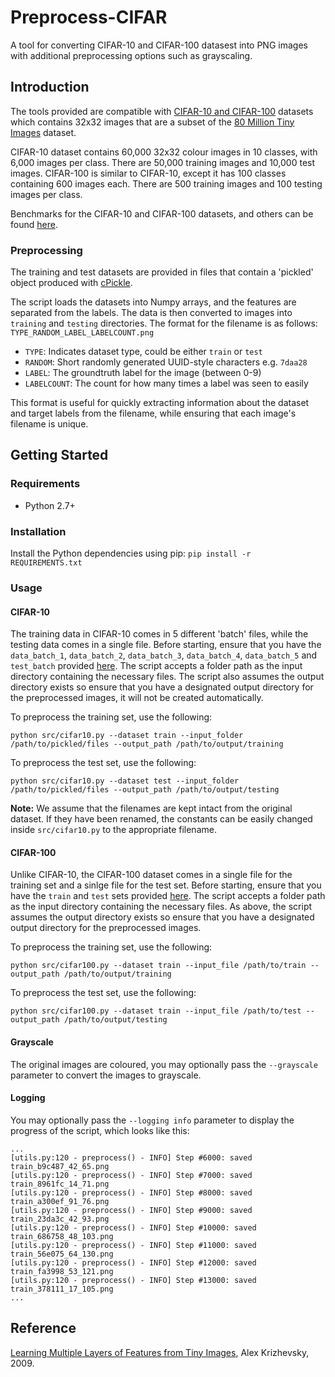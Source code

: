 # Preprocess-CIFAR
A tool for converting CIFAR-10 and CIFAR-100 datasest into PNG images with additional preprocessing options such as grayscaling.

## Introduction
The tools provided are compatible with [CIFAR-10 and CIFAR-100](https://www.cs.toronto.edu/~kriz/cifar.html) datasets which contains 32x32 images that are a subset of the [80 Million Tiny Images](http://people.csail.mit.edu/torralba/tinyimages/) dataset. 

CIFAR-10 dataset contains 60,000 32x32 colour images in 10 classes, with 6,000 images per class. There are 50,000 training images and 10,000 test images. CIFAR-100 is similar to CIFAR-10, except it has 100 classes containing 600 images each. There are 500 training images and 100 testing images per class.

Benchmarks for the CIFAR-10 and CIFAR-100 datasets, and others can be found [here](https://rodrigob.github.io/are_we_there_yet/build/classification_datasets_results.html).

### Preprocessing
The training and test datasets are provided in files that contain a 'pickled' object produced with [cPickle](http://www.python.org/doc/2.5/lib/module-cPickle.html).

The script loads the datasets into Numpy arrays, and the features are separated from the labels. The data is then converted to images into `training` and `testing` directories. The format for the filename is as follows: `TYPE_RANDOM_LABEL_LABELCOUNT.png`

- `TYPE`: Indicates dataset type, could be either `train` or `test`
- `RANDOM`: Short randomly generated UUID-style characters e.g. `7daa28`
- `LABEL`: The groundtruth label for the image (between 0-9)
- `LABELCOUNT`: The count for how many times a label was seen to easily

This format is useful for quickly extracting information about the dataset and target labels from the filename, while ensuring that each image's filename is unique.

## Getting Started

### Requirements
- Python 2.7+

### Installation

Install the Python dependencies using pip: `pip install -r REQUIREMENTS.txt`

### Usage

#### CIFAR-10
The training data in CIFAR-10 comes in 5 different 'batch' files, while the testing data comes in a single file. Before starting, ensure that you have the `data_batch_1`, `data_batch_2`, `data_batch_3`, `data_batch_4`, `data_batch_5` and `test_batch` provided [here](https://www.cs.toronto.edu/~kriz/cifar.html). The script accepts a folder path as the input directory containing the necessary files. The script also assumes the output directory exists so ensure that you have a designated output directory for the preprocessed images, it will not be created automatically.

To preprocess the training set, use the following:

`python src/cifar10.py --dataset train --input_folder /path/to/pickled/files --output_path /path/to/output/training`

To preprocess the test set, use the following:

`python src/cifar10.py --dataset test --input_folder /path/to/pickled/files --output_path /path/to/output/testing`

**Note:** We assume that the filenames are kept intact from the original dataset. If they have been renamed, the constants can be easily changed inside `src/cifar10.py` to the appropriate filename.

#### CIFAR-100
Unlike CIFAR-10, the CIFAR-100 dataset comes in a single file for the training set and a sinlge file for the test set. Before starting, ensure that you have the `train` and `test` sets provided [here](https://www.cs.toronto.edu/~kriz/cifar.html). The script accepts a folder path as the input directory containing the necessary files. As above, the script assumes the output directory exists so ensure that you have a designated output directory for the preprocessed images.

To preprocess the training set, use the following:

`python src/cifar100.py --dataset train --input_file /path/to/train --output_path /path/to/output/training`

To preprocess the test set, use the following:

`python src/cifar100.py --dataset train --input_file /path/to/test --output_path /path/to/output/testing`

#### Grayscale

The original images are coloured, you may optionally pass the `--grayscale` parameter to convert the images to grayscale.

#### Logging

You may optionally pass the `--logging info` parameter to display the progress of the script, which looks like this:

```
...
[utils.py:120 - preprocess() - INFO] Step #6000: saved train_b9c487_42_65.png
[utils.py:120 - preprocess() - INFO] Step #7000: saved train_8961fc_14_71.png
[utils.py:120 - preprocess() - INFO] Step #8000: saved train_a300ef_91_76.png
[utils.py:120 - preprocess() - INFO] Step #9000: saved train_23da3c_42_93.png
[utils.py:120 - preprocess() - INFO] Step #10000: saved train_686758_48_103.png
[utils.py:120 - preprocess() - INFO] Step #11000: saved train_56e075_64_130.png
[utils.py:120 - preprocess() - INFO] Step #12000: saved train_fa3998_53_121.png
[utils.py:120 - preprocess() - INFO] Step #13000: saved train_378111_17_105.png
...
```

## Reference
[Learning Multiple Layers of Features from Tiny Images](https://www.cs.toronto.edu/~kriz/learning-features-2009-TR.pdf), Alex Krizhevsky, 2009.
